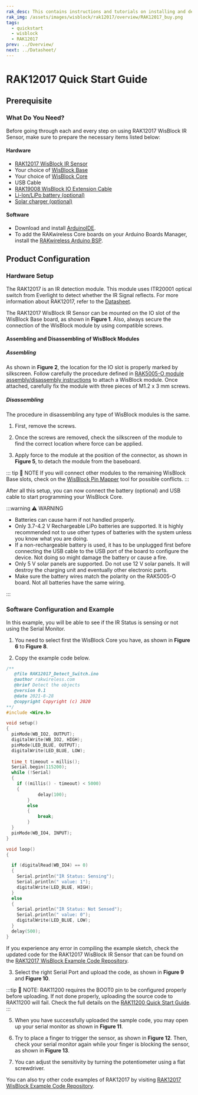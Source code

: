 ```yaml
---
rak_desc: This contains instructions and tutorials on installing and deploying your RAK12017. Instructions are written in a detailed and step-by-step manner for an easier experience in setting up your device. Aside from the hardware configuration, it also contains a software setup that includes detailed example codes that will help you get started.
rak_img: /assets/images/wisblock/rak12017/overview/RAK12017_buy.png
tags:
  - quickstart
  - wisblock
  - RAK12017
prev: ../Overview/ 
next: ../Datasheet/ 
---
```


# RAK12017 Quick Start Guide

## Prerequisite

### What Do You Need?

Before going through each and every step on using RAK12017 WisBlock IR Sensor, make sure to prepare the necessary items listed below:

#### Hardware

- [RAK12017 WisBlock IR Sensor](https://store.rakwireless.com/)
- Your choice of [WisBlock Base](https://store.rakwireless.com/collections/wisblock-base) 
- Your choice of [WisBlock Core](https://store.rakwireless.com/collections/wisblock-core)
- USB Cable
- [RAK19008 WisBlock IO Extension Cable](https://store.rakwireless.com/products/wisblock-io-extension-cable-rak19008)
- [Li-Ion/LiPo battery (optional)](/Product-Categories/WisBlock/RAK5005-O/Datasheet/#battery-connector)
- [Solar charger (optional)](/Product-Categories/WisBlock/RAK5005-O/Datasheet/#solar-panel-connector)

#### Software

- Download and install [ArduinoIDE](https://www.arduino.cc/en/Main/Software).
- To add the RAKwireless Core boards on your Arduino Boards Manager, install the [RAKwireless Arduino BSP](https://github.com/RAKWireless/RAKwireless-Arduino-BSP-Index).

## Product Configuration

### Hardware Setup

The RAK12017 is an IR detection module. This module uses ITR20001 optical switch from Everlight to detect whether the IR Signal reflects. For more information about RAK12017, refer to the [Datasheet](../Datasheet/).

The RAK12017 WisBlock IR Sensor can be mounted on the IO slot of the WisBlock Base board, as shown in **Figure 1**. Also, always secure the connection of the WisBlock module by using compatible screws.

<rk-img
  src="/assets/images/wisblock/RAK12017/quickstart/connection.png"
  width="60%"
  caption="RAK12017 Connection to WisBlock Base"
/>

#### Assembling and Disassembling of WisBlock Modules

##### Assembling


As shown in **Figure 2**, the location for the IO slot is properly marked by silkscreen. Follow carefully the procedure defined in [RAK5005-O module assembly/disassembly instructions](https://docs.rakwireless.com/Knowledge-Hub/Learn/RAK5005-O-Baseboard-Installation-Guide/) to attach a WisBlock module. Once attached, carefully fix the module with three pieces of M1.2 x 3&nbsp;mm screws.

<rk-img
  src="/assets/images/wisblock/RAK12017/quickstart/mounting.png"
  width="50%"
  caption="RAK12017 assembly to WisBlock Base"
/>

##### Disassembling

The procedure in disassembling any type of WisBlock modules is the same. 

1. First, remove the screws.  

<rk-img
  src="/assets/images/wisblock/RAK12017/quickstart/removing_screw.png"
  width="70%"
  caption="Removing screws from the WisBlock module"
/>

2. Once the screws are removed, check the silkscreen of the module to find the correct location where force can be applied.

<rk-img
  src="/assets/images/wisblock/RAK12017/quickstart/detach_silkscreen.png"
  width="70%"
  caption="Detaching silkscreen on the WisBlock module"
/>

3. Apply force to the module at the position of the connector, as shown in **Figure 5**, to detach the module from the baseboard.

<rk-img
  src="/assets/images/wisblock/RAK12017/quickstart/detach_module.png"
  width="70%"
  caption="Applying even forces on the proper location of a WisBlock module"
/>

::: tip 📝 NOTE
If you will connect other modules to the remaining WisBlock Base slots, check on the [WisBlock Pin Mapper](https://docs.rakwireless.com/Knowledge-Hub/Pin-Mapper/) tool for possible conflicts. 
:::  

After all this setup, you can now connect the battery (optional) and USB cable to start programming your WisBlock Core.

:::warning ⚠️ WARNING

- Batteries can cause harm if not handled properly.
- Only 3.7-4.2&nbsp;V Rechargeable LiPo batteries are supported. It is highly recommended not to use other types of batteries with the system unless you know what you are doing.
- If a non-rechargeable battery is used, it has to be unplugged first before connecting the USB cable to the USB port of the board to configure the device. Not doing so might damage the battery or cause a fire.
- Only 5&nbsp;V solar panels are supported. Do not use 12&nbsp;V solar panels. It will destroy the charging unit and eventually other electronic parts.
- Make sure the battery wires match the polarity on the RAK5005-O board. Not all batteries have the same wiring.

:::

### Software Configuration and Example

In this example, you will be able to see if the IR Status is sensing or not using the Serial Monitor.


1. You need to select first the WisBlock Core you have, as shown in **Figure 6** to **Figure 8**.

<rk-img
  src="/assets/images/wisblock/RAK12017/quickstart/selectboard4631.png"
  width="100%"
  caption="Selecting RAK4631 as WisBlock Core"
/>

<rk-img
  src="/assets/images/wisblock/RAK12017/quickstart/selectboard11200.png"
  width="100%"
  caption="Selecting RAK11200 as WisBlock Core"
/>

<rk-img
  src="/assets/images/wisblock/RAK12017/quickstart/selectboard11300.png"
  width="100%"
  caption="Selecting RAK11300 as WisBlock Core"
/>


2. Copy the example code below.

```c
/**
   @file RAK12017_Detect_Switch.ino
   @author rakwireless.com
   @brief Detect the objects
   @version 0.1
   @date 2021-8-28
   @copyright Copyright (c) 2020
**/
#include <Wire.h>

void setup()
{
  pinMode(WB_IO2, OUTPUT);
  digitalWrite(WB_IO2, HIGH);  
  pinMode(LED_BLUE, OUTPUT);
  digitalWrite(LED_BLUE, LOW);   
  
  time_t timeout = millis();
  Serial.begin(115200);
  while (!Serial)
  {
    if ((millis() - timeout) < 5000)
    {
            delay(100);
        }
        else
        {
            break;
        }
  }
  pinMode(WB_IO4, INPUT);
}

void loop()
{

  if (digitalRead(WB_IO4) == 0)
  {
    Serial.println("IR Status: Sensing");
    Serial.println(" value: 1");
    digitalWrite(LED_BLUE, HIGH);     
  }
  else
  {
    Serial.println("IR Status: Not Sensed");
    Serial.println(" value: 0");
    digitalWrite(LED_BLUE, LOW);     
  }
  delay(500);
}
```

If you experience any error in compiling the example sketch, check the updated code for the RAK12017 WisBlock IR Sensor that can be found on the [RAK12017 WisBlock Example Code Repository](https://github.com/RAKWireless/WisBlock/blob/master/examples/common/IO/RAK12017_IR_ITR20001T/RAK12017_Detect_Switch/RAK12017_Detect_Switch.ino).


3. Select the right Serial Port and upload the code, as shown in **Figure 9** and **Figure 10**.

<rk-img
  src="/assets/images/wisblock/RAK12017/quickstart/select_port.png"
  width="100%"
  caption="Selecting the correct Serial Port"
/>

<rk-img
  src="/assets/images/wisblock/RAK12017/quickstart/upload.png"
  width="100%"
  caption="Uploading the sample code"
/>

:::tip 📝 NOTE:
RAK11200 requires the BOOT0 pin to be configured properly before uploading. If not done properly, uploading the source code to RAK11200 will fail. Check the full details on the [RAK11200 Quick Start Guide](/Product-Categories/WisBlock/RAK11200/Quickstart/#uploading-to-wisblock).
:::

5. When you have successfully uploaded the sample code, you may open up your serial monitor as shown in **Figure 11**.

<rk-img
  src="/assets/images/wisblock/RAK12017/quickstart/serial_monitor_wo.png"
  width="60%"
  caption="Serial Monitor reading while IR is not sensed"
/>

6. Try to place a finger to trigger the sensor, as shown in **Figure 12**. Then, check your serial monitor again while your finger is blocking the sensor, as shown in **Figure 13**.

<rk-img
  src="/assets/images/wisblock/RAK12017/quickstart/hand-edited.png"
  width="70%"
  caption="Placing a finger to trigger the RAK12017"
/>

<rk-img
  src="/assets/images/wisblock/RAK12017/quickstart/serial_monitor.png"
  width="60%"
  caption="Serial Monitor reading while IR is sensed"
/>

7. You can adjust the sensitivity by turning the potentiometer using a flat screwdriver.


<rk-img
  src="/assets/images/wisblock/RAK12017/quickstart/potentiometer.png"
  width="60%"
  caption="Adjusting RAK12017 sensitivity"
/>

You can also try other code examples of RAK12017 by visiting [RAK12017 WisBlock Example Code Repository](https://github.com/RAKWireless/WisBlock/tree/master/examples/common/IO/RAK12017_IR_ITR20001T).